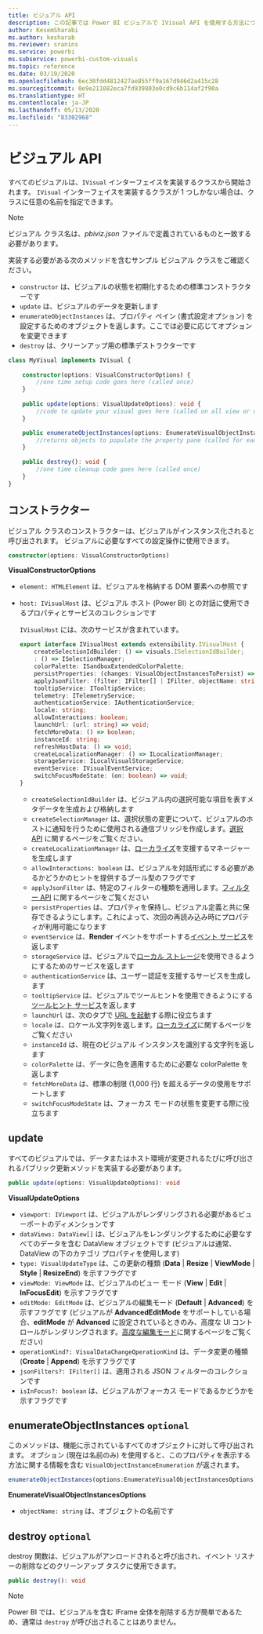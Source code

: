 ```yaml
---
title: ビジュアル API
description: この記事では Power BI ビジュアルで IVisual API を使用する方法について説明します
author: KesemSharabi
ms.author: kesharab
ms.reviewer: sranins
ms.service: powerbi
ms.subservice: powerbi-custom-visuals
ms.topic: reference
ms.date: 03/19/2020
ms.openlocfilehash: 6ec30fdd4812427ae855ff9a167d946d2a415c28
ms.sourcegitcommit: 0e9e211082eca7fd939803e0cd9c6b114af2f90a
ms.translationtype: HT
ms.contentlocale: ja-JP
ms.lasthandoff: 05/13/2020
ms.locfileid: "83302968"
---
```

# <a name="visual-api"></a>ビジュアル API
すべてのビジュアルは、`IVisual` インターフェイスを実装するクラスから開始されます。 `IVisual` インターフェイスを実装するクラスが 1 つしかない場合は、クラスに任意の名前を指定できます。

> [!NOTE]
> ビジュアル クラス名は、*pbiviz.json* ファイルで定義されているものと一致する必要があります。

実装する必要がある次のメソッドを含むサンプル ビジュアル クラスをご確認ください。

* `constructor` は、ビジュアルの状態を初期化するための標準コンストラクターです
* `update` は、ビジュアルのデータを更新します
* `enumerateObjectInstances` は、プロパティ ペイン (書式設定オプション) を設定するためのオブジェクトを返します。ここでは必要に応じてオプションを変更できます
* `destroy` は、クリーンアップ用の標準デストラクターです

```typescript
class MyVisual implements IVisual {
    
    constructor(options: VisualConstructorOptions) {
        //one time setup code goes here (called once)
    }
    
    public update(options: VisualUpdateOptions): void {
        //code to update your visual goes here (called on all view or data changes)
    }

    public enumerateObjectInstances(options: EnumerateVisualObjectInstancesOptions): VisualObjectInstanceEnumeration {
        //returns objects to populate the property pane (called for each object defined in capabilities)
    }
    
    public destroy(): void {
        //one time cleanup code goes here (called once)
    }
}
```

## <a name="constructor"></a>コンストラクター

ビジュアル クラスのコンストラクターは、ビジュアルがインスタンス化されると呼び出されます。 ビジュアルに必要なすべての設定操作に使用できます。

```typescript
constructor(options: VisualConstructorOptions)
```

**VisualConstructorOptions**

* `element: HTMLElement` は、ビジュアルを格納する DOM 要素への参照です
* `host: IVisualHost` は、ビジュアル ホスト (Power BI) との対話に使用できるプロパティとサービスのコレクションです

   `IVisualHost` には、次のサービスが含まれています。

   ```typescript
   export interface IVisualHost extends extensibility.IVisualHost {
       createSelectionIdBuilder: () => visuals.ISelectionIdBuilder;
       : () => ISelectionManager;
       colorPalette: ISandboxExtendedColorPalette;
       persistProperties: (changes: VisualObjectInstancesToPersist) => void;
       applyJsonFilter: (filter: IFilter[] | IFilter, objectName: string, propertyName: string, action: FilterAction) => void;
       tooltipService: ITooltipService;
       telemetry: ITelemetryService;
       authenticationService: IAuthenticationService;
       locale: string;
       allowInteractions: boolean;
       launchUrl: (url: string) => void;
       fetchMoreData: () => boolean;
       instanceId: string;
       refreshHostData: () => void;
       createLocalizationManager: () => ILocalizationManager;
       storageService: ILocalVisualStorageService;
       eventService: IVisualEventService;
       switchFocusModeState: (on: boolean) => void;
   }
   ```
   * `createSelectionIdBuilder` は、ビジュアル内の選択可能な項目を表すメタデータを生成および格納します
   * `createSelectionManager` は、選択状態の変更について、ビジュアルのホストに通知を行うために使用される通信ブリッジを作成します。[選択 API](./selection-api.md) に関するページをご覧ください。
   * `createLocalizationManager` は、[ローカライズ](./localization.md)を支援するマネージャーを生成します
   * `allowInteractions: boolean` は、ビジュアルを対話形式にする必要があるかどうかのヒントを提供するブール型のフラグです
   * `applyJsonFilter` は、特定のフィルターの種類を適用します。[フィルター API](./filter-api.md) に関するページをご覧ください
   * `persistProperties` は、プロパティを保持し、ビジュアル定義と共に保存できるようにします。これによって、次回の再読み込み時にプロパティが利用可能になります
   * `eventService` は、**Render** イベントをサポートする[イベント サービス](./event-service.md)を返します
   * `storageService` は、ビジュアルで[ローカル ストレージ](./local-storage.md)を使用できるようにするためのサービスを返します
   * `authenticationService` は、ユーザー認証を支援するサービスを生成します
   * `tooltipService` は、ビジュアルでツールヒントを使用できるようにする[ツールヒント サービス](./add-tooltips.md)を返します
   * `launchUrl` は、次のタブで [URL を起動](./launch-url.md)する際に役立ちます
   * `locale` は、ロケール文字列を返します。[ローカライズ](./localization.md)に関するページをご覧ください
   * `instanceId` は、現在のビジュアル インスタンスを識別する文字列を返します
   * `colorPalette` は、データに色を適用するために必要な colorPalette を返します
   * `fetchMoreData` は、標準の制限 (1,000 行) を超えるデータの使用をサポートします
   * `switchFocusModeState` は、フォーカス モードの状態を変更する際に役立ちます

## <a name="update"></a>update

すべてのビジュアルでは、データまたはホスト環境が変更されるたびに呼び出されるパブリック更新メソッドを実装する必要があります。

```typescript
public update(options: VisualUpdateOptions): void
```

**VisualUpdateOptions**

* `viewport: IViewport` は、ビジュアルがレンダリングされる必要があるビューポートのディメンションです
* `dataViews: DataView[]` は、ビジュアルをレンダリングするために必要なすべてのデータを含む DataView オブジェクトです (ビジュアルは通常、DataView の下のカテゴリ プロパティを使用します)
* `type: VisualUpdateType` は、この更新の種類 (**Data** | **Resize** | **ViewMode** | **Style** | **ResizeEnd**) を示すフラグです
* `viewMode: ViewMode` は、ビジュアルのビュー モード (**View** | **Edit** | **InFocusEdit**) を示すフラグです
* `editMode: EditMode` は、ビジュアルの編集モード (**Default** | **Advanced**) を示すフラグです (ビジュアルが **AdvancedEditMode** をサポートしている場合、**editMode** が **Advanced** に設定されているときのみ、高度な UI コントロールがレンダリングされます。[高度な編集モード](./advanced-edit-mode.md)に関するページをご覧ください)
* `operationKind?: VisualDataChangeOperationKind` は、データ変更の種類 (**Create** | **Append**) を示すフラグです
* `jsonFilters?: IFilter[]` は、適用される JSON フィルターのコレクションです
* `isInFocus?: boolean` は、ビジュアルがフォーカス モードであるかどうかを示すフラグです
    
## <a name="enumerateobjectinstances-optional"></a>enumerateObjectInstances `optional`

このメソッドは、機能に示されているすべてのオブジェクトに対して呼び出されます。 オプション (現在は名前のみ) を使用すると、このプロパティを表示する方法に関する情報を含む `VisualObjectInstanceEnumeration` が返されます。

```typescript
enumerateObjectInstances(options:EnumerateVisualObjectInstancesOptions):VisualObjectInstanceEnumeration
```

**EnumerateVisualObjectInstancesOptions**

* `objectName: string` は、オブジェクトの名前です

## <a name="destroy-optional"></a>destroy `optional`

destroy 関数は、ビジュアルがアンロードされると呼び出され、イベント リスナーの削除などのクリーンアップ タスクに使用できます。

``` typescript
public destroy(): void
```

> [!Note]
> Power BI では、ビジュアルを含む IFrame 全体を削除する方が簡単であるため、通常は `destroy` が呼び出されることはありません。

